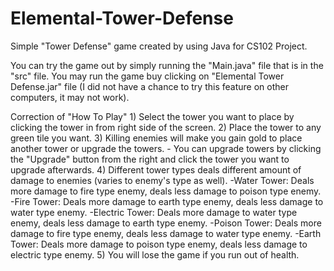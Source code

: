 # Elemental-Tower-Defense
Simple "Tower Defense" game created by using Java for CS102 Project.

You can try the game out by simply running the "Main.java" file that is in the "src" file.
You may run the game buy clicking on "Elemental Tower Defense.jar" file (I did not have a chance to try this feature on other computers, it may not work).

Correction of "How To Play"
      1) Select the tower you want to place by clicking the tower in from right side of the screen.
      2) Place the tower to any green tile you want.
      3) Killing enemies will make you gain gold to place another tower or upgrade the towers.
            - You can upgrade towers by clicking the "Upgrade" button from the right and click the tower you want to upgrade afterwards.
      4) Different tower types deals different amount of damage to enemies (varies to enemy's type as well).
            -Water Tower: Deals more damage to fire type enemy, deals less damage to poison type enemy.
            -Fire Tower: Deals more damage to earth type enemy, deals less damage to water type enemy.
            -Electric Tower: Deals more damage to water type enemy, deals less damage to earth type enemy.
            -Poison Tower: Deals more damage to fire type enemy, deals less damage to water type enemy.
            -Earth Tower: Deals more damage to poison type enemy, deals less damage to electric type enemy.
      5) You will lose the game if you run out of health.
